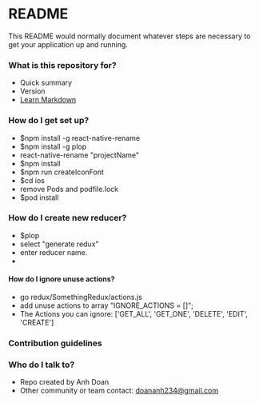 # README

This README would normally document whatever steps are necessary to get your application up and running.

### What is this repository for?

- Quick summary
- Version
- [Learn Markdown](https://bitbucket.org/tutorials/markdowndemo)

### How do I get set up?

- $npm install -g react-native-rename
- $npm install -g plop
- react-native-rename "projectName"
- $npm install
- $npm run createIconFont
- $cd ios
- remove Pods and podfile.lock
- $pod install

### How do I create new reducer?

- $plop
- select "generate redux"
- enter reducer name.
-

#### How do I ignore unuse actions?

- go redux/SomethingRedux/actions.js
- add unuse actions to array "IGNORE_ACTIONS = []";
- The Actions you can ignore: ['GET_ALL', 'GET_ONE', 'DELETE', 'EDIT', 'CREATE']

### Contribution guidelines

### Who do I talk to?

- Repo created by Anh Doan
- Other community or team contact: doananh234@gmail.com
